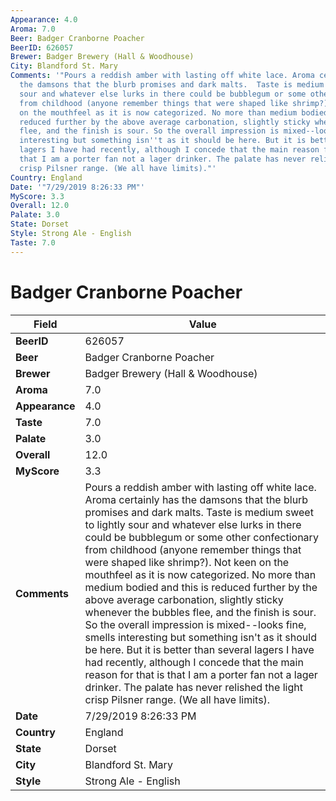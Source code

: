 ```yaml
---
Appearance: 4.0
Aroma: 7.0
Beer: Badger Cranborne Poacher
BeerID: 626057
Brewer: Badger Brewery (Hall & Woodhouse)
City: Blandford St. Mary
Comments: '"Pours a reddish amber with lasting off white lace. Aroma certainly has
  the damsons that the blurb promises and dark malts.  Taste is medium sweet to lightly
  sour and whatever else lurks in there could be bubblegum or some other confectionary
  from childhood (anyone remember things that were shaped like shrimp?). Not keen
  on the mouthfeel as it is now categorized. No more than medium bodied and this is
  reduced further by the above average carbonation, slightly sticky whenever the bubbles
  flee, and the finish is sour. So the overall impression is mixed--looks fine, smells
  interesting but something isn''t as it should be here. But it is better than several
  lagers I have had recently, although I concede that the main reason for that is
  that I am a porter fan not a lager drinker. The palate has never relished the light
  crisp Pilsner range. (We all have limits)."'
Country: England
Date: '"7/29/2019 8:26:33 PM"'
MyScore: 3.3
Overall: 12.0
Palate: 3.0
State: Dorset
Style: Strong Ale - English
Taste: 7.0
---
```


# Badger Cranborne Poacher

| Field         | Value |
|---------------|-------|
| **BeerID** | 626057 |
| **Beer** | Badger Cranborne Poacher |
| **Brewer** | Badger Brewery (Hall & Woodhouse) |
| **Aroma** | 7.0 |
| **Appearance** | 4.0 |
| **Taste** | 7.0 |
| **Palate** | 3.0 |
| **Overall** | 12.0 |
| **MyScore** | 3.3 |
| **Comments** | Pours a reddish amber with lasting off white lace. Aroma certainly has the damsons that the blurb promises and dark malts.  Taste is medium sweet to lightly sour and whatever else lurks in there could be bubblegum or some other confectionary from childhood (anyone remember things that were shaped like shrimp?). Not keen on the mouthfeel as it is now categorized. No more than medium bodied and this is reduced further by the above average carbonation, slightly sticky whenever the bubbles flee, and the finish is sour. So the overall impression is mixed--looks fine, smells interesting but something isn't as it should be here. But it is better than several lagers I have had recently, although I concede that the main reason for that is that I am a porter fan not a lager drinker. The palate has never relished the light crisp Pilsner range. (We all have limits). |
| **Date** | 7/29/2019 8:26:33 PM |
| **Country** | England |
| **State** | Dorset |
| **City** | Blandford St. Mary |
| **Style** | Strong Ale - English |
